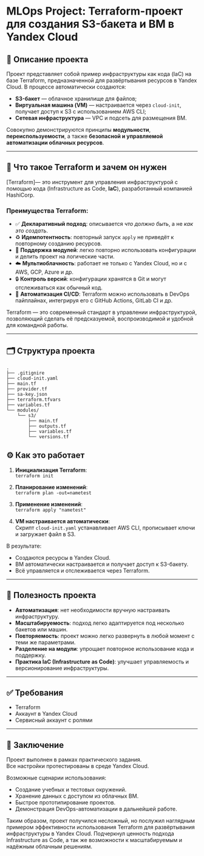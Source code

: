 # MLOps Project: Terraform-проект для создания S3-бакета и ВМ в Yandex Cloud

## 📘 Описание проекта

Проект представляет собой пример инфраструктуры как кода (IaC) на базе Terraform, предназначенной для развёртывания ресурсов в Yandex Cloud. В процессе автоматически создаются:

- **S3-бакет** — облачное хранилище для файлов;
- **Виртуальная машина (VM)** — настраивается через `cloud-init`, получает доступ к S3 с использованием AWS CLI;
- **Сетевая инфраструктура** — VPC и подсеть для размещения ВМ.

Совокупно демонстрируются принципы **модульности**, **переиспользуемости**, а также **безопасной и управляемой автоматизации облачных ресурсов**.

---

## 🧩 Что такое Terraform и зачем он нужен

[Terraform]— это инструмент для управления инфраструктурой с помощью кода (Infrastructure as Code, **IaC**), разработанный компанией HashiCorp.

### Преимущества Terraform:

- ✅ **Декларативный подход**: описывается *что должно быть*, а не *как это создать*.
- ♻️ **Идемпотентность**: повторный запуск `apply` не приведёт к повторному созданию ресурсов.
- 🧩 **Поддержка модулей**: легко повторно использовать конфигурации и делить проект на логические части.
- ☁️ **Мультиоблачность**: работает не только с Yandex Cloud, но и с AWS, GCP, Azure и др.
- 🔒 **Контроль версий**: конфигурации хранятся в Git и могут отслеживаться как обычный код.
- 🚀 **Автоматизация CI/CD**: Terraform можно использовать в DevOps пайплайнах, интегрируя его с GitHub Actions, GitLab CI и др.

Terraform — это современный стандарт в управлении инфраструктурой, позволяющий сделать её предсказуемой, воспроизводимой и удобной для командной работы.

---

## 🗂️ Структура проекта

```
.
├── .gitignire
├── cloud-init.yaml
├── main.tf
├── provider.tf
├── sa-key.json
├── terraform.tfvars
├── variables.tf
└── modules/
    └── s3/
        ├── main.tf
        ├── outputs.tf
        ├── variables.tf
        └── versions.tf
```

## ⚙️ Как это работает

1. **Инициализация Terraform**:  
   `terraform init`

2. **Планирование изменений**:  
   `terraform plan -out=nametest`

3. **Применение изменений**:  
   `terraform apply "nametest"`

4. **VM настраивается автоматически**:  
   Скрипт `cloud-init.yaml` устанавливает AWS CLI, прописывает ключи и загружает файл в S3.

В результате:
- Создаются ресурсы в Yandex Cloud.
- ВМ автоматически настраивается и получает доступ к S3-бакету.
- Всё управляется и отслеживается через Terraform.

---

## 🎯 Полезность проекта

- **Автоматизация**: нет необходимости вручную настраивать инфраструктуру.
- **Масштабируемость**: подход легко адаптируется под несколько бакетов или машин.
- **Повторяемость**: проект можно легко развернуть в любой момент с теми же параметрами.
- **Разделение на модули**: упрощает повторное использование кода и поддержку.
- **Практика IaC (Infrastructure as Code)**: улучшает управляемость и версионирование инфраструктуры.

---

## ✅ Требования

- Terraform
- Аккаунт в Yandex Cloud
- Сервисный аккаунт с ролями

---

## 📝 Заключение

Проект выполнен в рамках практического задания.  
Все настройки протестированы в среде Yandex Cloud.

Возможные сценарии использования:

- Создание учебных и тестовых окружений.
- Хранение данных с доступом из облачных ВМ.
- Быстрое прототипирование проектов.
- Демонстрация DevOps-автоматизации в дальнейшей работе.

Таким образом, проект получился несложный, но послужил наглядным примером эффективности использования Terraform для развёртывания инфраструктуры в Yandex Cloud. Подчеркнул ценность подхода Infrastructure as Code, а так же возможности к масштабируемым и надёжным облачным решениям.